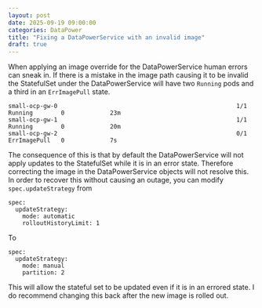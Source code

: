 ```yaml
---
layout: post
date: 2025-09-19 09:00:00
categories: DataPower
title: "Fixing a DataPowerService with an invalid image"
draft: true
---
```


When applying an image override for the DataPowerService human errors can sneak in. If there is a mistake in the image path causing it to be invalid the StatefulSet under the DataPowerService will have two `Running` pods and a third in an `ErrImagePull` state.

```
small-ocp-gw-0                                                   1/1     Running        0             23m
small-ocp-gw-1                                                   1/1     Running        0             20m
small-ocp-gw-2                                                   0/1     ErrImagePull   0             7s
```

The consequence of this is that by default the DataPowerService will not apply updates to the StatefulSet while it is in an error state. Therefore correcting the image in the DataPowerService objects will not resolve this. In order to recover this without causing an outage, you can modify `spec.updateStrategy` from

```
spec:
  updateStrategy:
    mode: automatic
    rolloutHistoryLimit: 1

```

To

```
spec:
  updateStrategy:
    mode: manual
    partition: 2
```

This will allow the stateful set to be updated even if it is in an errored state.  I do recommend changing this back after the new image is rolled out. 

